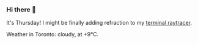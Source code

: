 ### Hi there :wave:

It's Thursday! I might be finally adding refraction to my [terminal raytracer](https://github.com/bewuethr/bash-raytracer).

Weather in Toronto: cloudy, at +9°C.
